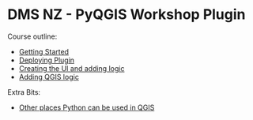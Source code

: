 # DMS NZ - PyQGIS Workshop Plugin

Course outline:

- [Getting Started](started.md)
- [Deploying Plugin](deploy.md)
- [Creating the UI and adding logic](addingui.md)
- [Adding QGIS logic](qgis.md)


Extra Bits:

- [Other places Python can be used in QGIS](other.md)
